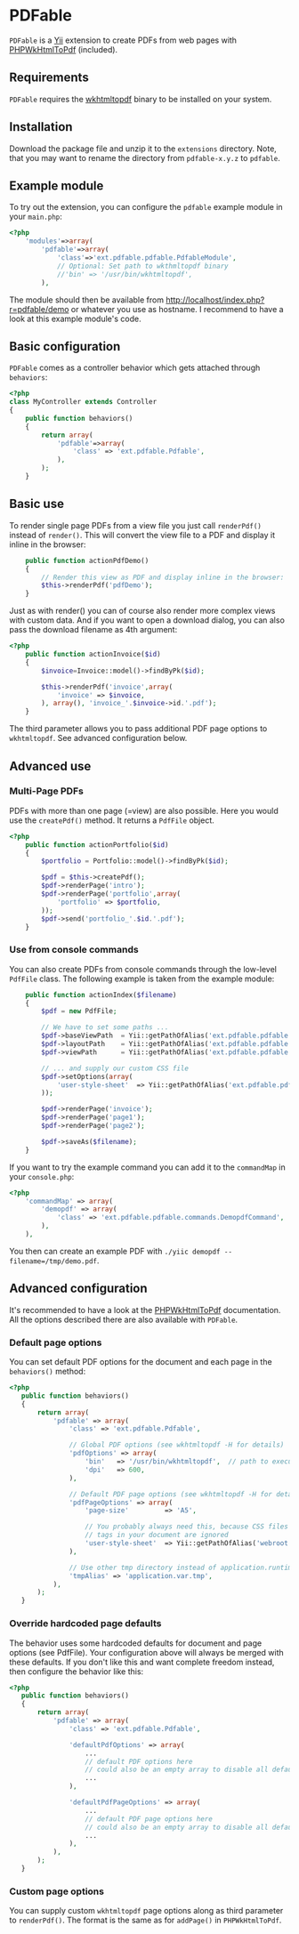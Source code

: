 # PDFable

`PDFable` is a [Yii](http://www.yiiframework.com) extension to create PDFs from web
pages with [PHPWkHtmlToPdf](http://mikehaertl.github.com/phpwkhtmltopdf/) (included).

## Requirements

`PDFable` requires the [wkhtmltopdf](http://code.google.com/p/wkhtmltopdf/) binary to be
installed on your system.

## Installation

Download the package file and unzip it to the `extensions` directory. Note, that you
may want to rename the directory from `pdfable-x.y.z` to `pdfable`.

## Example module

To try out the extension, you can configure the `pdfable` example module in your `main.php`:

```php
<?php
    'modules'=>array(
        'pdfable'=>array(
            'class'=>'ext.pdfable.pdfable.PdfableModule',
            // Optional: Set path to wkthmltopdf binary
            //'bin' => '/usr/bin/wkhtmltopdf',
        ),
```

The module should then be available from
[http://localhost/index.php?r=pdfable/demo](http://localhost/index.php?r=pdfable/demo)
or whatever you use as hostname. I recommend to have a look at this example module's code.

## Basic configuration

`PDFable` comes as a controller behavior which gets attached through `behaviors`:

```php
<?php
class MyController extends Controller
{
    public function behaviors()
    {
        return array(
            'pdfable'=>array(
                'class' => 'ext.pdfable.Pdfable',
            ),
        );
    }
```

## Basic use

To render single page PDFs from a view file you just call `renderPdf()` instead
of `render()`. This will convert the view file to a PDF and display it inline in
the browser:

```php
    public function actionPdfDemo()
    {
        // Render this view as PDF and display inline in the browser:
        $this->renderPdf('pdfDemo');
    }
```

Just as with render() you can of course also render more complex views with
custom data. And if you want to open a download dialog, you can also pass
the download filename as 4th argument:

```php
<?php
    public function actionInvoice($id)
    {
        $invoice=Invoice::model()->findByPk($id);

        $this->renderPdf('invoice',array(
            'invoice' => $invoice,
        ), array(), 'invoice_'.$invoice->id.'.pdf');
    }
```

The third parameter allows you to pass additional PDF page options to `wkhtmltopdf`.
See advanced configuration below.

## Advanced use

### Multi-Page PDFs

PDFs with more than one page (=view) are also possible. Here you would
use the `createPdf()` method. It returns a `PdfFile` object.

```php
<?php
    public function actionPortfolio($id)
    {
        $portfolio = Portfolio::model()->findByPk($id);

        $pdf = $this->createPdf();
        $pdf->renderPage('intro');
        $pdf->renderPage('portfolio',array(
            'portfolio' => $portfolio,
        ));
        $pdf->send('portfolio_'.$id.'.pdf');
    }
```

### Use from console commands

You can also create PDFs from console commands through the low-level `PdfFile` class.
The following example is taken from the example module:

```php
    public function actionIndex($filename)
    {
        $pdf = new PdfFile;

        // We have to set some paths ...
        $pdf->baseViewPath  = Yii::getPathOfAlias('ext.pdfable.pdfable.views');
        $pdf->layoutPath    = Yii::getPathOfAlias('ext.pdfable.pdfable.views.layouts');
        $pdf->viewPath      = Yii::getPathOfAlias('ext.pdfable.pdfable.views.demo');

        // ... and supply our custom CSS file
        $pdf->setOptions(array(
            'user-style-sheet'  => Yii::getPathOfAlias('ext.pdfable.pdfable.assets.css.pdf').'.css',
        ));

        $pdf->renderPage('invoice');
        $pdf->renderPage('page1');
        $pdf->renderPage('page2');

        $pdf->saveAs($filename);
    }
```

If you want to try the example command you can add it to the `commandMap` in your `console.php`:

```php
<?php
    'commandMap' => array(
        'demopdf' => array(
            'class' => 'ext.pdfable.pdfable.commands.DemopdfCommand',
        ),
    ),
```

You then can create an example PDF with `./yiic demopdf --filename=/tmp/demo.pdf`.


## Advanced configuration

It's recommended to have a look at the [PHPWkHtmlToPdf](http://mikehaertl.github.com/phpwkhtmltopdf/)
documentation. All the options described there are also available with `PDFable`.

### Default page options

You can set default PDF options for the document and each page in the
`behaviors()` method:

```php
<?php
   public function behaviors()
   {
       return array(
           'pdfable' => array(
               'class' => 'ext.pdfable.Pdfable',

               // Global PDF options (see wkhtmltopdf -H for details)
               'pdfOptions' => array(
                   'bin'   => '/usr/bin/wkhtmltopdf',  // path to executable (default)
                   'dpi'   => 600,
               ),

               // Default PDF page options (see wkhtmltopdf -H for details)
               'pdfPageOptions' => array(
                   'page-size'         => 'A5',

                   // You probably always need this, because CSS files from <link>
                   // tags in your document are ignored
                   'user-style-sheet'  => Yii::getPathOfAlias('webroot').'/css/pdf.css',
               ),

               // Use other tmp directory instead of application.runtime
               'tmpAlias' => 'application.var.tmp',
           ),
       );
   }
```

### Override hardcoded page defaults

The behavior uses some hardcoded defaults for document and page options (see PdfFile).
Your configuration above will always be merged with these defaults. If you don't like
this and want complete freedom instead, then configure the behavior like this:

```php
<?php
   public function behaviors()
   {
       return array(
           'pdfable' => array(
               'class' => 'ext.pdfable.Pdfable',

               'defaultPdfOptions' => array(
                   ...
                   // default PDF options here
                   // could also be an empty array to disable all defaults
                   ...
               ),

               'defaultPdfPageOptions' => array(
                   ...
                   // default PDF page options here
                   // could also be an empty array to disable all defaults
                   ...
               ),
           ),
       );
   }
```

### Custom page options

You can supply custom `wkhtmltopdf` page options along as third parameter to 
`renderPdf()`. The format is the same as for `addPage()` in `PHPWkHtmlToPdf`.
